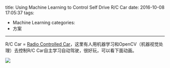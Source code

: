 title: Using Machine Learning to Control Self Drive R/C Car
date: 2016-10-08 17:05:37
tags:
- Machine Learning
categories:
- 方案
---

R/C Car = [Radio Controlled Car](https://en.wikipedia.org/wiki/Radio-controlled_car)，这里有人用机器学习和OpenCV（机器视觉处理）去控制R/C Car自主学习自动驾驶，很好玩，可以看下面动画。

![](https://camo.githubusercontent.com/5c0b9d7703d0ac318ce336a73c7440952b941459/68747470733a2f2f7468756d62732e6766796361742e636f6d2f4461726c696e67466f726b65644163616369617261742d73697a655f726573747269637465642e676966)